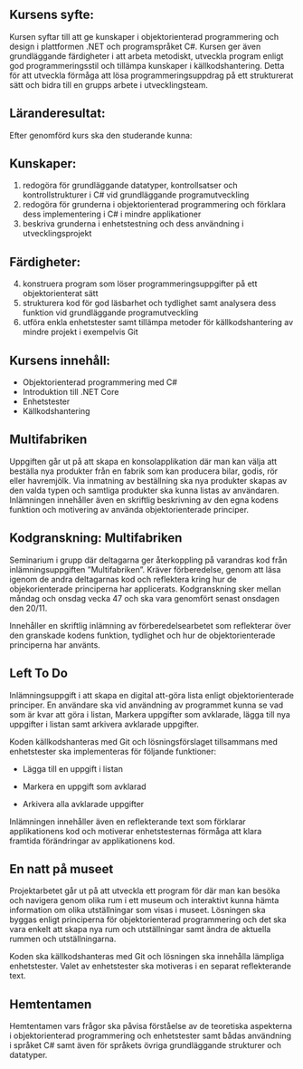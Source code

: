 ## Kursens syfte:

Kursen syftar till att ge kunskaper i objektorienterad programmering och design i plattformen .NET och programspråket C#. Kursen ger även grundläggande färdigheter i att arbeta metodiskt, utveckla program enligt god programmeringsstil och tillämpa kunskaper i källkodshantering. Detta för att utveckla förmåga att lösa programmeringsuppdrag på ett strukturerat sätt och bidra till en grupps arbete i utvecklingsteam.

## Läranderesultat:

Efter genomförd kurs ska den studerande kunna:

## Kunskaper:

1. redogöra för grundläggande datatyper, kontrollsatser och kontrollstrukturer i C# vid grundläggande programutveckling
2. redogöra för grunderna i objektorienterad programmering och förklara dess implementering i C# i mindre applikationer
3. beskriva grunderna i enhetstestning och dess användning i utvecklingsprojekt

## Färdigheter:

4. konstruera program som löser programmeringsuppgifter på ett objektorienterat sätt
5. strukturera kod för god läsbarhet och tydlighet samt analysera dess funktion vid grundläggande programutveckling
6. utföra enkla enhetstester samt tillämpa metoder för källkodshantering av mindre projekt i exempelvis Git

## Kursens innehåll:

- Objektorienterad programmering med C#
- Introduktion till .NET Core
- Enhetstester
- Källkodshantering

## Multifabriken

Uppgiften går ut på att skapa en konsolapplikation där man kan välja att beställa nya produkter från en fabrik som kan producera bilar, godis, rör eller havremjölk. Via inmatning av beställning ska nya produkter skapas av den valda typen och samtliga produkter ska kunna listas av användaren. Inlämningen innehåller även en skriftlig beskrivning av den egna kodens funktion och motivering av använda objektorienterade principer.

## Kodgranskning: Multifabriken

Seminarium i grupp där deltagarna ger återkoppling på varandras kod från inlämningsuppgiften ”Multifabriken”. Kräver förberedelse, genom att läsa igenom de andra deltagarnas kod och reflektera kring hur de objekorienterade principerna har applicerats. Kodgranskning sker mellan måndag och onsdag vecka 47 och ska vara genomfört senast onsdagen den 20/11.

Innehåller en skriftlig inlämning av förberedelsearbetet som reflekterar över den granskade kodens funktion, tydlighet och hur de objektorienterade principerna har använts.

## Left To Do

Inlämningsuppgift i att skapa en digital att-göra lista enligt objektorienterade principer. En användare ska vid användning av programmet kunna se vad som är kvar att göra i listan, Markera uppgifter som avklarade, lägga till nya uppgifter i listan samt arkivera avklarade uppgifter.

Koden källkodshanteras med Git och lösningsförslaget tillsammans med enhetstester ska implementeras för följande funktioner:

- Lägga till en uppgift i listan

- Markera en uppgift som avklarad

- Arkivera alla avklarade uppgifter

Inlämningen innehåller även en reflekterande text som förklarar applikationens kod och motiverar enhetstesternas förmåga att klara framtida förändringar av applikationens kod.

## En natt på museet

Projektarbetet går ut på att utveckla ett program för där man kan besöka och navigera genom olika rum i ett museum och interaktivt kunna hämta information om olika utställningar som visas i museet. Lösningen ska byggas enligt principerna för objektorienterad programmering och det ska vara enkelt att skapa nya rum och utställningar samt ändra de aktuella rummen och utställningarna.

Koden ska källkodshanteras med Git och lösningen ska innehålla lämpliga enhetstester. Valet av enhetstester ska motiveras i en separat reflekterande text.

## Hemtentamen

Hemtentamen vars frågor ska påvisa förståelse av de teoretiska aspekterna i objektorienterad programmering och enhetstester samt bådas användning i språket C# samt även för språkets övriga grundläggande strukturer och datatyper.
